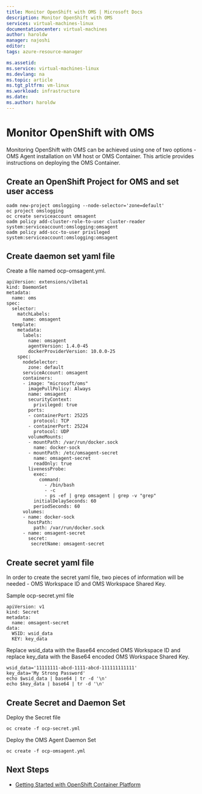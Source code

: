 ```yaml
---
title: Monitor OpenShift with OMS | Microsoft Docs
description: Monitor OpenShift with OMS
services: virtual-machines-linux
documentationcenter: virtual-machines
author: haroldw
manager: najoshi
editor: 
tags: azure-resource-manager

ms.assetid: 
ms.service: virtual-machines-linux
ms.devlang: na
ms.topic: article
ms.tgt_pltfrm: vm-linux
ms.workload: infrastructure
ms.date: 
ms.author: haroldw
---
```


# Monitor OpenShift with OMS

Monitoring OpenShift with OMS can be achieved using one of two options - OMS Agent installation on VM host or OMS Container. This article provides instructions on deploying the OMS Container.

## Create an OpenShift Project for OMS and set user access

```
oadm new-project omslogging --node-selector='zone=default'
oc project omslogging
oc create serviceaccount omsagent
oadm policy add-cluster-role-to-user cluster-reader system:serviceaccount:omslogging:omsagent
oadm policy add-scc-to-user privileged system:serviceaccount:omslogging:omsagent
```

## Create daemon set yaml file

Create a file named ocp-omsagent.yml.

```
apiVersion: extensions/v1beta1
kind: DaemonSet
metadata:
  name: oms
spec:
  selector:
    matchLabels:
      name: omsagent
  template:
    metadata:
      labels:
        name: omsagent
        agentVersion: 1.4.0-45
        dockerProviderVersion: 10.0.0-25
    spec:
      nodeSelector:
        zone: default
      serviceAccount: omsagent
      containers:
      - image: "microsoft/oms"
        imagePullPolicy: Always
        name: omsagent
        securityContext:
          privileged: true
        ports:
        - containerPort: 25225
          protocol: TCP
        - containerPort: 25224
          protocol: UDP
        volumeMounts:
        - mountPath: /var/run/docker.sock
          name: docker-sock
        - mountPath: /etc/omsagent-secret
          name: omsagent-secret
          readOnly: true
        livenessProbe:
          exec:
            command:
              - /bin/bash
              - -c
              - ps -ef | grep omsagent | grep -v "grep"
          initialDelaySeconds: 60
          periodSeconds: 60
      volumes:
      - name: docker-sock
        hostPath:
          path: /var/run/docker.sock
      - name: omsagent-secret
        secret:
         secretName: omsagent-secret
````

## Create secret yaml file

In order to create the secret yaml file, two pieces of information will be needed - OMS Workspace ID and OMS Workspace Shared Key. 

Sample ocp-secret.yml file 

```
apiVersion: v1
kind: Secret
metadata:
  name: omsagent-secret
data:
  WSID: wsid_data
  KEY: key_data
```

Replace wsid_data with the Base64 encoded OMS Workspace ID and replace key_data with the Base64 encoded OMS Workspace Shared Key.

```
wsid_data='11111111-abcd-1111-abcd-111111111111'
key_data='My Strong Password'
echo $wsid_data | base64 | tr -d '\n'
echo $key_data | base64 | tr -d '\n'
```

## Create Secret and Daemon Set

Deploy the Secret file

```
oc create -f ocp-secret.yml
```

Deploy the OMS Agent Daemon Set

```
oc create -f ocp-omsagent.yml
```

## Next Steps

- [Getting Started with OpenShift Container Platform](https://docs.openshift.com/container-platform/3.6/getting_started/index.html)